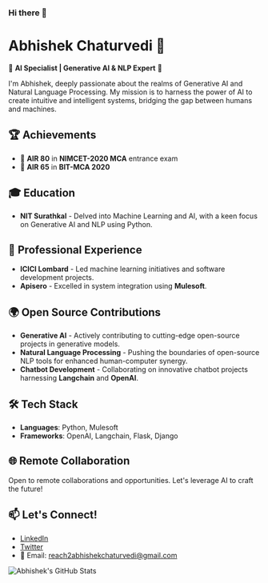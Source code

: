 ### Hi there 👋

# Abhishek Chaturvedi 🚀

🤖 **AI Specialist | Generative AI & NLP Expert** 🤖

I'm Abhishek, deeply passionate about the realms of Generative AI and Natural Language Processing. My mission is to harness the power of AI to create intuitive and intelligent systems, bridging the gap between humans and machines.

## 🏆 Achievements

- 🥇 **AIR 80** in **NIMCET-2020 MCA** entrance exam
- 🥈 **AIR 65** in **BIT-MCA 2020**
  
## 🎓 Education

- **NIT Surathkal** - Delved into Machine Learning and AI, with a keen focus on Generative AI and NLP using Python.

## 💼 Professional Experience

- **ICICI Lombard** - Led machine learning initiatives and software development projects.
- **Apisero** - Excelled in system integration using **Mulesoft**.

## 🌍 Open Source Contributions

- **Generative AI** - Actively contributing to cutting-edge open-source projects in generative models.
- **Natural Language Processing** - Pushing the boundaries of open-source NLP tools for enhanced human-computer synergy.
- **Chatbot Development** - Collaborating on innovative chatbot projects harnessing **Langchain** and **OpenAI**.

## 🛠️ Tech Stack

- **Languages**: Python, Mulesoft
- **Frameworks**: OpenAI, Langchain, Flask, Django

## 🌐 Remote Collaboration

Open to remote collaborations and opportunities. Let's leverage AI to craft the future!

## 📫 Let's Connect!

- [LinkedIn](https://www.linkedin.com/in/abhi0642/)
- [Twitter](https://twitter.com/abhi0642/)
- 📧 Email: reach2abhishekchaturvedi@gmail.com

![Abhishek's GitHub Stats](https://github-readme-stats.vercel.app/api?username=abhi0642&show_icons=true&theme=radical)

